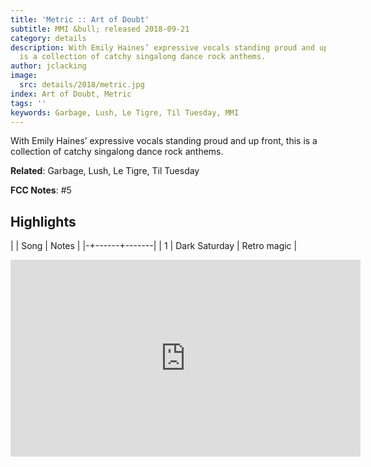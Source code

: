 ```yaml
---
title: 'Metric :: Art of Doubt'
subtitle: MMI &bull; released 2018-09-21
category: details
description: With Emily Haines’ expressive vocals standing proud and up front, this
  is a collection of catchy singalong dance rock anthems.
author: jclacking
image:
  src: details/2018/metric.jpg
index: Art of Doubt, Metric
tags: ''
keywords: Garbage, Lush, Le Tigre, Til Tuesday, MMI
---
```

With Emily Haines’ expressive vocals standing proud and up front, this is a collection of catchy singalong dance rock anthems.<!--more-->

**Related**: Garbage, Lush, Le Tigre, Til Tuesday

**FCC Notes**: #5

## Highlights

| | Song | Notes |
|-+------+-------|
| 1 | Dark Saturday | Retro magic |

<div class="tlo-detail-video"><iframe width="560" height="315" src="https://www.youtube.com/embed/lVn2UM8-sKI" frameborder="0" allow="autoplay; encrypted-media" allowfullscreen></iframe></div>

